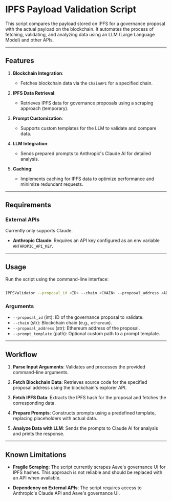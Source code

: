 # IPFS Payload Validation Script

This script compares the payload stored on IPFS for a governance proposal with the actual payload on the blockchain. It automates the process of fetching, validating, and analyzing data using an LLM (Large Language Model) and other APIs.

---

## Features

1. **Blockchain Integration**:
   - Fetches blockchain data via the `ChainAPI` for a specified chain.
   
2. **IPFS Data Retrieval**:
   - Retrieves IPFS data for governance proposals using a scraping approach (temporary).

3. **Prompt Customization**:
   - Supports custom templates for the LLM to validate and compare data.

4. **LLM Integration**:
   - Sends prepared prompts to Anthropic's Claude AI for detailed analysis.

5. **Caching**:
   - Implements caching for IPFS data to optimize performance and minimize redundant requests.

---

## Requirements

### External APIs
Currently only supports Claude.
- **Anthropic Claude**:
  Requires an API key configured as an env variable `ANTHROPIC_API_KEY`.


---


## Usage

Run the script using the command-line interface:

```bash

IPFSValidator --proposal_id <ID> --chain <CHAIN> --proposal_address <ADDRESS> [--prompt_template <TEMPLATE_PATH>]
```

### Arguments
- `--proposal_id` (int): ID of the governance proposal to validate.
- `--chain` (str): Blockchain chain (e.g., `ethereum`).
- `--proposal_address` (str): Ethereum address of the proposal.
- `--prompt_template` (path): Optional custom path to a prompt template.

---

## Workflow

1. **Parse Input Arguments**:
   Validates and processes the provided command-line arguments.

2. **Fetch Blockchain Data**:
   Retrieves source code for the specified proposal address using the blockchain's explorer API.

3. **Fetch IPFS Data**:
   Extracts the IPFS hash for the proposal and fetches the corresponding data.

4. **Prepare Prompts**:
   Constructs prompts using a predefined template, replacing placeholders with actual data.

5. **Analyze Data with LLM**:
   Sends the prompts to Claude AI for analysis and prints the response.

---

## Known Limitations

- **Fragile Scraping**:
  The script currently scrapes Aave's governance UI for IPFS hashes. This approach is not reliable and should be replaced with an API when available.

- **Dependency on External APIs**:
  The script requires access to Anthropic's Claude API and Aave's governance UI.
